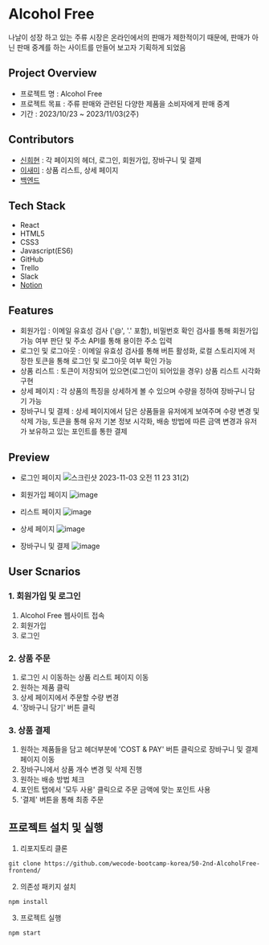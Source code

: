 # Alcohol Free
나날이 성장 하고 있는 주류 시장은 온라인에서의 판매가 제한적이기 때문에, 판매가 아닌 판매 중계를 하는 사이트를 만들어 보고자 기획하게 되었음

## Project Overview
- 프로젝트 명 : Alcohol Free
- 프로젝트 목표 : 주류 판매와 관련된 다양한 제품을 소비자에게 판매 중계
- 기간 : 2023/10/23 ~ 2023/11/03(2주)

## Contributors
- [신희현](http://github.com/hxxhyun) : 각 페이지의 헤더, 로그인, 회원가입, 장바구니 및 결제
- [이새미](https://github.com/summersweetpotato) : 상품 리스트, 상세 페이지
- [백엔드](https://github.com/wecode-bootcamp-korea/50-2nd-AlcoholFree-backend)

## Tech Stack
- React
- HTML5
- CSS3
- Javascript(ES6)
- GitHub
- Trello
- Slack
- [Notion](https://wecode.notion.site/A-Alcohol-Free-96e03f18bf50407a8f5167efc37eeb74)

## Features
- 회원가입 : 이메일 유효성 검사 ('@', '.' 포함), 비밀번호 확인 검사를 통해 회원가입 가능 여부 판단 및 주소 API를 통해 용이한 주소 입력
- 로그인 및 로그아웃 : 이메일 유효성 검사를 통해 버튼 활성화, 로컬 스토리지에 저장한 토큰을 통해 로그인 및 로그아웃 여부 확인 가능
- 상품 리스트 : 토큰이 저장되어 있으면(로그인이 되어있을 경우) 상품 리스트 시각화 구현
- 상세 페이지 : 각 상품의 특징을 상세하게 볼 수 있으며 수량을 정하여 장바구니 담기 가능
- 장바구니 및 결제 : 상세 페이지에서 담은 상품들을 유저에게 보여주며 수량 변경 및 삭제 가능, 토큰을 통해 유저 기본 정보 시각화, 배송 방법에 따른 금액 변경과 유저가 보유하고 있는 포인트를 통한 결제

## Preview
- 로그인 페이지
![스크린샷 2023-11-03 오전 11 23 31(2)](https://github.com/wecode-bootcamp-korea/50-2nd-AlcoholFree-frontend/assets/96459468/dd137135-8eae-4a87-8652-fc3eda025dc0)

- 회원가입 페이지
![image](https://github.com/wecode-bootcamp-korea/50-2nd-AlcoholFree-frontend/assets/96459468/663c9983-b0ca-42fa-93ed-09896f0371e3)

- 리스트 페이지
![image](https://github.com/wecode-bootcamp-korea/50-2nd-AlcoholFree-frontend/assets/96459468/f0821e9c-6272-47f1-8f2a-b1f1d7f0c965)

- 상세 페이지
![image](https://github.com/wecode-bootcamp-korea/50-2nd-AlcoholFree-frontend/assets/96459468/4626b4a1-a891-4c7e-aab4-3ca36b5e18fe)

- 장바구니 및 결제
![image](https://github.com/wecode-bootcamp-korea/50-2nd-AlcoholFree-frontend/assets/96459468/e1bd02a4-4128-4d26-a9ab-2e46e4500adb)

## User Scnarios
### 1. 회원가입 및 로그인
1. Alcohol Free 웹사이트 접속
2. 회원가입
3. 로그인

### 2. 상품 주문
1. 로그인 시 이동하는 상품 리스트 페이지 이동
2. 원하는 제품 클릭
3. 상세 페이지에서 주문할 수량 변경
4. '장바구니 담기' 버튼 클릭

### 3. 상품 결제
1. 원하는 제품들을 담고 헤더부분에 'COST & PAY' 버튼 클릭으로 장바구니 및 결제 페이지 이동
2. 장바구니에서 상품 개수 변경 및 삭제 진행
3. 원하는 배송 방법 체크
4. 포인트 탭에서 '모두 사용' 클릭으로 주문 금액에 맞는 포인트 사용
5. '결제' 버튼을 통해 최종 주문

## 프로젝트 설치 및 실행
1. 리포지토리 클론
```
git clone https://github.com/wecode-bootcamp-korea/50-2nd-AlcoholFree-frontend/
```

2. 의존성 패키지 설치
```
npm install
```

3. 프로젝트 실행
```
npm start
```
